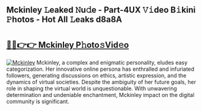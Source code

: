 ## Mckinley 𝙻eaked 𝙽u𝚍e - Part-4UX 𝚅𝚒deo B𝚒kini 𝙿hotos - Hot All 𝙻eaks d8a8A

# <h2><a href="http://ld5122.urlbe.top/?page=Mckinley">🔗🔗👉👉 Mckinley P𝚑oto𝚜Vid𝚎o</a></h2>

[![Mckinley](https://i.imgur.com/eBuTRDB.gif)](http://ld5122.urlbe.top/?page=Mckinley)
Mckinley, a complex and enigmatic personality, eludes easy categorization. Her innovative online persona has enthralled and infuriated followers, generating discussions on ethics, artistic expression, and the dynamics of virtual societies. Despite the ambiguity of her future goals, her role in shaping the virtual world is unquestionable. With unwavering determination and undeniable enchantment, Mckinley impact on the digital community is significant.
